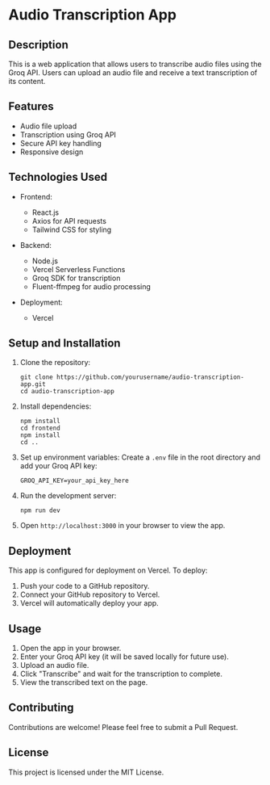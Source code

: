 # Audio Transcription App

## Description

This is a web application that allows users to transcribe audio files using the Groq API. Users can upload an audio file and receive a text transcription of its content.

## Features

- Audio file upload
- Transcription using Groq API
- Secure API key handling
- Responsive design

## Technologies Used

- Frontend:
  - React.js
  - Axios for API requests
  - Tailwind CSS for styling

- Backend:
  - Node.js
  - Vercel Serverless Functions
  - Groq SDK for transcription
  - Fluent-ffmpeg for audio processing

- Deployment:
  - Vercel

## Setup and Installation

1. Clone the repository:
   ```
   git clone https://github.com/yourusername/audio-transcription-app.git
   cd audio-transcription-app
   ```

2. Install dependencies:
   ```
   npm install
   cd frontend
   npm install
   cd ..
   ```

3. Set up environment variables:
   Create a `.env` file in the root directory and add your Groq API key:
   ```
   GROQ_API_KEY=your_api_key_here
   ```

4. Run the development server:
   ```
   npm run dev
   ```

5. Open `http://localhost:3000` in your browser to view the app.

## Deployment

This app is configured for deployment on Vercel. To deploy:

1. Push your code to a GitHub repository.
2. Connect your GitHub repository to Vercel.
3. Vercel will automatically deploy your app.

## Usage

1. Open the app in your browser.
2. Enter your Groq API key (it will be saved locally for future use).
3. Upload an audio file.
4. Click "Transcribe" and wait for the transcription to complete.
5. View the transcribed text on the page.

## Contributing

Contributions are welcome! Please feel free to submit a Pull Request.

## License

This project is licensed under the MIT License.
